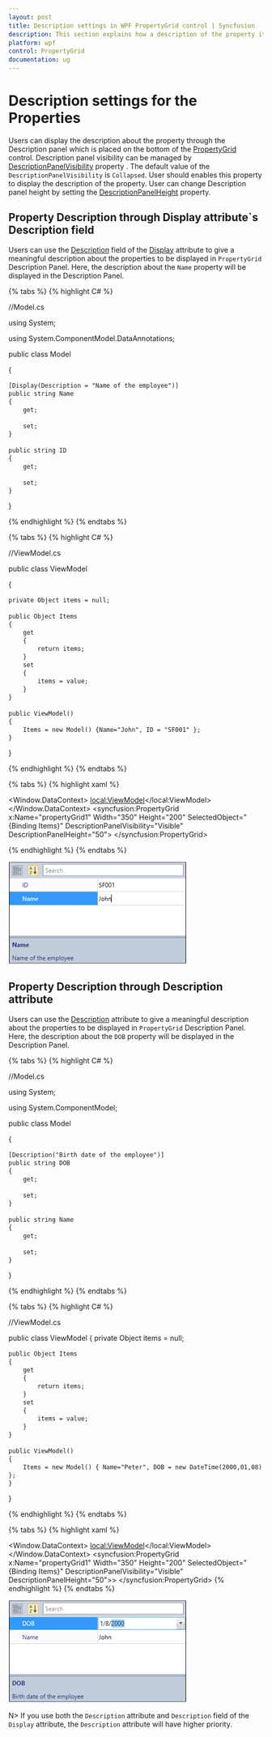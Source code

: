 ```yaml
---
layout: post
title: Description settings in WPF PropertyGrid control | Syncfusion
description: This section explains how a description of the property item has been added through attributes in the WPF PropertyGrid control.
platform: wpf
control: PropertyGrid 
documentation: ug
---
```


# Description settings for the Properties

Users can display the description about the property through the  Description panel which is placed on the bottom of the [PropertyGrid](https://www.syncfusion.com/wpf-ui-controls/propertygrid) control. Description panel visibility can be managed by [DescriptionPanelVisibility](https://help.syncfusion.com/cr/wpf/Syncfusion.PropertyGrid.Wpf~Syncfusion.Windows.PropertyGrid.PropertyGrid~DescriptionPanelVisibility.html) property . The default value of the `DescriptionPanelVisibility` is `Collapsed`. User should enables this property to display the description of the property. User can change Description panel height by setting the [DescriptionPanelHeight](https://help.syncfusion.com/cr/wpf/Syncfusion.PropertyGrid.Wpf~Syncfusion.Windows.PropertyGrid.PropertyGrid~DescriptionPanelHeight.html)  property.

## Property Description through Display attribute`s Description field 

Users can use the [Description](https://docs.microsoft.com/en-us/dotnet/api/system.componentmodel.dataannotations.displayattribute.description?view=netframework-4.8) field of the [Display](https://docs.microsoft.com/en-us/dotnet/api/system.componentmodel.dataannotations.displayattribute?view=netframework-4.8) attribute to give a meaningful description about the properties to be displayed in `PropertyGrid` Description Panel. Here, the description about the `Name` property  will be displayed in the Description Panel. 

{% tabs %}
{% highlight C# %}

//Model.cs

using System;

using System.ComponentModel.DataAnnotations;

public class Model

{

    [Display(Description = "Name of the employee")] 
    public string Name
    {
        get;

        set;
    } 

    public string ID
    {
        get;

        set;
    }
}
      
{% endhighlight %}
{% endtabs %} 


{% tabs %}
{% highlight C# %}

//ViewModel.cs

public class ViewModel

{
    
    private Object items = null;
   
    public Object Items
    {
        get
        {
            return items;
        }
        set
        {
            items = value;
        }
    }

    public ViewModel()
    {
        Items = new Model() {Name="John", ID = "SF001" };
    }

}

{% endhighlight %} 
{% endtabs %} 


{% tabs %}
{% highlight xaml %}

<Window x:Class="PropertyGrid_WPF.MainWindow"
        xmlns="http://schemas.microsoft.com/winfx/2006/xaml/presentation"
        xmlns:x="http://schemas.microsoft.com/winfx/2006/xaml"
        xmlns:d="http://schemas.microsoft.com/expression/blend/2008"
        xmlns:mc="http://schemas.openxmlformats.org/markup-compatibility/2006"
        xmlns:local="clr-namespace:PropertyGrid_WPF"
        xmlns:syncfusion="http://schemas.syncfusion.com/wpf"
        mc:Ignorable="d" WindowStartupLocation="CenterScreen"
        Title="MainWindow" Height="572" Width="800">
    <Window.DataContext>
        <local:ViewModel></local:ViewModel>
    </Window.DataContext>
    <Grid x:Name="LayoutRoot" Background="White" HorizontalAlignment="Stretch" VerticalAlignment="Stretch">
        <syncfusion:PropertyGrid x:Name="propertyGrid1" Width="350" Height="200" SelectedObject="{Binding Items}" 
                                 DescriptionPanelVisibility="Visible"  DescriptionPanelHeight="50">
        </syncfusion:PropertyGrid>
    </Grid>
</Window>

{% endhighlight %} 
{% endtabs %} 


![Value specified in the Description field of the Display attribute is displayed in the Description Panel](Attribute-Images\Display-Description-Attribute.png)

## Property Description through Description attribute

Users can use the [Description](https://docs.microsoft.com/en-us/dotnet/api/system.componentmodel.descriptionattribute?view=netframework-4.8) attribute to give a meaningful description about the properties to be displayed in `PropertyGrid` Description Panel. Here, the description about the `DOB` property  will be displayed in the Description Panel. 


{% tabs %}
{% highlight C# %}

//Model.cs

using System;

using System.ComponentModel;

public class Model

{
    
    [Description("Birth date of the employee")]
    public string DOB
    {
        get;

        set;
    }

    public string Name
    {
        get;

        set;
    }    
}
        
{% endhighlight %}
{% endtabs %} 


{% tabs %}
{% highlight C# %}

//ViewModel.cs

public class ViewModel
{
    private Object items = null;
   
    public Object Items
    {
        get
        {
            return items;
        }
        set
        {
            items = value;
        }
    }

    public ViewModel()
    {
        Items = new Model() { Name="Peter", DOB = new DateTime(2000,01,08) };
    }

}

{% endhighlight %} 
{% endtabs %} 


{% tabs %}
{% highlight xaml %}

<Window x:Class="PropertyGrid_WPF.MainWindow"
        xmlns="http://schemas.microsoft.com/winfx/2006/xaml/presentation"
        xmlns:x="http://schemas.microsoft.com/winfx/2006/xaml"
        xmlns:d="http://schemas.microsoft.com/expression/blend/2008"
        xmlns:mc="http://schemas.openxmlformats.org/markup-compatibility/2006"
        xmlns:local="clr-namespace:PropertyGrid_WPF"
        xmlns:syncfusion="http://schemas.syncfusion.com/wpf"
        mc:Ignorable="d" WindowStartupLocation="CenterScreen"
        Title="MainWindow" Height="572" Width="800">
    <Window.DataContext>
        <local:ViewModel></local:ViewModel>
    </Window.DataContext>
    <Grid x:Name="LayoutRoot" Background="White" HorizontalAlignment="Stretch" VerticalAlignment="Stretch">
        <syncfusion:PropertyGrid x:Name="propertyGrid1" Width="350" Height="200" SelectedObject="{Binding Items}"
                                 DescriptionPanelVisibility="Visible"  DescriptionPanelHeight="50">>
        </syncfusion:PropertyGrid>
    </Grid>
</Window>
{% endhighlight %} 
{% endtabs %} 


![Value specified in the Description attribute is displayed in the Description Panel](Attribute-Images\Description-Attribute.png)

N> If you use both the `Description` attribute and `Description` field of the `Display` attribute, the `Description` attribute will have higher priority.
